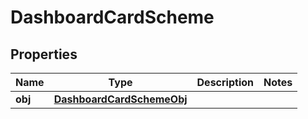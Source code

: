 

# DashboardCardScheme


## Properties

| Name | Type | Description | Notes |
|------------ | ------------- | ------------- | -------------|
|**obj** | [**DashboardCardSchemeObj**](DashboardCardSchemeObj.md) |  |  |



